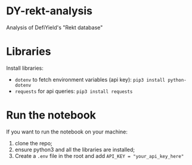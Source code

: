 # DY-rekt-analysis
Analysis of DefiYield's "Rekt database"

# Libraries
Install libraries:
* `dotenv` to fetch environment variables (api key): `pip3 install python-dotenv`
* `requests` for api queries: `pip3 install requests`

# Run the notebook
If you want to run the notebook on your machine: 
1. clone the repo;
1. ensure python3 and all the libraries are installed;
1. Create a `.env` file in the root and add `API_KEY = "your_api_key_here"`
